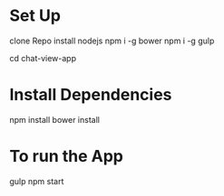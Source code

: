 # Set Up
clone Repo
install nodejs
npm i -g bower
npm i -g gulp

cd chat-view-app

# Install Dependencies
npm install
bower install

# To run the App
gulp
npm start
